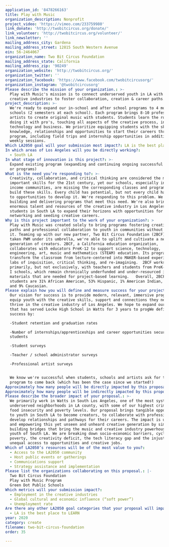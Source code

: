 ```yaml
---
application_id: '8478266163'
title: Play with Music
organization_description: Nonprofit
project_video: 'https://vimeo.com/233759980'
link_donate: 'http://twobitcircus.org/donate/'
link_volunteer: 'http://twobitcircus.org/volunteer/'
link_newsletter: ''
mailing_address_city: Gardena
mailing_address_street: 12815 South Western Avenue
ein: 56-2464067
organization_name: Two Bit Circus Foundation
mailing_address_state: California
mailing_address_zip: '90249'
organization_website: 'http://twobitcircus.org/'
organization_twitter: ''
organization_facebook: 'https://www.facebook.com/twobitcircusorg/'
organization_instagram: '@twobitcircusorg'
Please describe the mission of your organization.: >-
  Play with Music's mission is to connect underserved youth in LA with our
  creative industries to foster collaboration, creation & career paths.
project_description: >-
  We're ready to expand our in-school and after school programs to 4 more
  schools (2 semesters at each school). Each program brings 8-10 professional
  artists to create original music with students. Students learn the ropes by
  doing it with pro's, touching all aspects of the creative process, including
  technology and business. We prioritize equipping students with the skills,
  knowledge, relationships and opportunities to start their careers through our
  program, including field trips and internship opportunities in addition to
  weekly sessions.
Which LA2050 goal will your submission most impact?: LA is the best place to CREATE
In which areas of Los Angeles will you be directly working?:
  - South LA
In what stage of innovation is this project?: >-
  Expand existing program (expanding and continuing ongoing successful projects
  or programs)
What is the need you’re responding to?: >-
  Creativity, collaboration, and critical thinking are considered the most
  important skills for the 21st century, yet our schools, especially in low
  income communities, are missing the corresponding classes and programs to
  build these skills. Every child has potential, but not every child has access
  to opportunities to develop it. We're responding to this problem. We're
  building and delivering programs that meet this need. We're also bringing the
  enormous talent and resources of the creative industry in Los Angeles to
  students in South LA to expand their horizons with opportunities for learning,
  networking and seeding creative careers.
Why is this project important to the work of your organization?: >
  Play with Music was created solely to bring programs fostering creative career
  paths and professional collaboration to youth in communities without access to
  it. Teaming up with our new partner, Two Bit Circus Foundation (2BCF), who has
  taken PWM under its umbrella, we're able to uplift and cultivate a new
  generation of creators. 2BCF, a California education organization,
  collaborates with educators PreK-12 to support science, technology,
  engineering, art, music and mathematics (STEAM) education. Its programs
  transform the classroom from lecture-centered into MAKER-based experimental
  labs of inquisition, critical thinking, and re-imagining.  2BCF works
  primarily, but not exclusively, with teachers and students from PreK-12 Title
  I schools, which remain chronically underfunded and under-resourced in
  materials that are needed for project-based learning.   Overall, 2BCF’s
  students are 31% African American, 53% Hispanic, 1% American Indian, 6% Asian,
  and 9% Caucasian. 
Please explain how you will define and measure success for your project.: >-
  Our vision for success is to provide modern, relevant, immersive programs that
  equip youth with the creative skills, support and connections they need to
  thrive in the creative industry of Los Angeles. We hope to expand our program
  that has served Locke High School in Watts for 3 years to progWe define
  success by:

  -Student retention and graduation rates

  -Number of internships/apprenticeships and career opportunities secured for
  students

  -Student surveys

  -Teacher / school administrator surveys

  -Professional artist surveys


  We know we're successful when students, schools and artists ask for the
  program to come back (which has been the case since we started!)
Approximately how many people will be directly impacted by this proposal?: '700'
Approximately how many people will be indirectly impacted by this proposal?: '2100'
Please describe the broader impact of your proposal.: >-
  We primarily work in Watts in South Los Angeles, one of the most systemically
  underserved neighborhoods in LA county, with some of our highest crime rates,
  food insecurity and poverty levels. Our proposal brings tangible opportunities
  to youth in South LA to become creators, to collaborate with professionals and
  develop relationships and pathways for their careers. The impact is uplifting
  and empowering this yet unseen and unheard creative generation by simply
  building bridges that bring the music and creative industry powerhouse TO the
  youth of South LA. We are breaking down socio-economic barriers, cycles of
  poverty, the creativity deficit, the tech literacy gap and the injustice of
  unequal access to opportunities and creative jobs. 
Which of LA2050’s resources will be of the most value to you?:
  - Access to the LA2050 community
  - Host public events or gatherings
  - Communications support
  - Strategy assistance and implementation
Please list the organizations collaborating on this proposal.: |-
  Two Bit Circus Foundation
  Play with Music Program
  Green Dot Public Schools
Which metrics will your submission impact?:
  - Employment in the creative industries
  - Global cultural and economic influence (“soft power”)
  - Unemployment rate
Are there any other LA2050 goal categories that your proposal will impact?:
  - LA is the best place to LEARN
year: 2020
category: create
filename: two-bit-circus-foundation
order: 35

---
```

